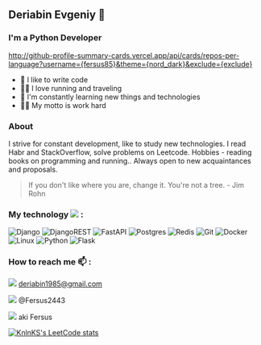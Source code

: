 ## Deriabin Evgeniy 👋

### I'm a Python Developer

http://github-profile-summary-cards.vercel.app/api/cards/repos-per-language?username={fersus85}&theme={nord_dark}&exclude={exclude}

- 🦾 I like to write code  
- 🏃‍♂️ I love running and traveling
- 📙 I'm constantly learning new things and technologies
- 👨‍💻 My motto is work hard

### About

I strive for constant development, like to study new technologies. I read Habr and StackOverflow,  solve problems on Leetcode.
Hobbies - reading books on programming and running.. Always open to new acquaintances and proposals.
> If you don't like where you are, change it. You're not a tree. - Jim Rohn

### My technology   <img src="https://img.shields.io/badge/stack-black?style=for-the-badge&logo=Stack Overflow&logoColor=red"/> :

![Django](https://img.shields.io/badge/django-%23092E20.svg?style=for-the-badge&logo=django&logoColor=white)
![DjangoREST](https://img.shields.io/badge/DJANGO-REST-ff1709?style=for-the-badge&logo=django&logoColor=white&color=ff1709&labelColor=gray)
![FastAPI](https://img.shields.io/badge/FastAPI-005571?style=for-the-badge&logo=fastapi)
![Postgres](https://img.shields.io/badge/postgres-%23316192.svg?style=for-the-badge&logo=postgresql&logoColor=white)
![Redis](https://img.shields.io/badge/redis-%23DD0031.svg?style=for-the-badge&logo=redis&logoColor=white)
![Git](https://img.shields.io/badge/git-%23F05033.svg?style=for-the-badge&logo=git&logoColor=white)
![Docker](https://img.shields.io/badge/docker-%230db7ed.svg?style=for-the-badge&logo=docker&logoColor=white)
![Linux](https://img.shields.io/badge/Linux-FCC624?style=for-the-badge&logo=linux&logoColor=black)
![Python](https://img.shields.io/badge/python-3670A0?style=for-the-badge&logo=python&logoColor=ffdd54)
![Flask](https://img.shields.io/badge/flask-%23000.svg?style=for-the-badge&logo=flask&logoColor=white)

### How to reach me 📫 :

<img src="https://img.shields.io/badge/Gmail-black?style=for-the-badge&logo=Gmail&logoColor=Red"/> deriabin1985@gmail.com

<img src="https://img.shields.io/badge/Telegram-black?style=for-the-badge&logo=Telegram&logoColor=Red"/> @Fersus2443

<img src="https://img.shields.io/badge/Twitter-black?style=for-the-badge&logo=Twitter&logoColor=Red"/>  aki Fersus

[![KnlnKS's LeetCode stats](https://leetcode-stats-six.vercel.app/api?username=fersus85&theme=dark)](https://github.com/KnlnKS/leetcode-stats)

<!--
**fersus85/fersus85** is a ✨ _special_ ✨ repository because its `README.md` (this file) appears on your GitHub profile.

Here are some ideas to get you started:

- 🔭 I’m currently working on ...
- 🌱 I’m currently learning ...
- 👯 I’m looking to collaborate on ...
- 🤔 I’m looking for help with ...
- 💬 Ask me about ...
- 📫 How to reach me: ...
- 😄 Pronouns: ...
- ⚡ Fun fact: ...
-->
